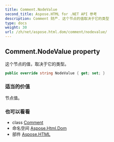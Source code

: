 ```yaml
---
title: Comment.NodeValue
second_title: Aspose.HTML for .NET API 参考
description: Comment 财产. 这个节点的值取决于它的类型
type: docs
weight: 30
url: /zh/net/aspose.html.dom/comment/nodevalue/
---
```

## Comment.NodeValue property

这个节点的值，取决于它的类型。

```csharp
public override string NodeValue { get; set; }
```

### 适当的价值

节点值。

### 也可以看看

* class [Comment](../)
* 命名空间 [Aspose.Html.Dom](../../comment/)
* 部件 [Aspose.HTML](../../../)


